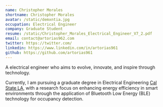 ```yaml
---
name: Christopher Morales
shortname: Christopher Morales
avatar: /static/demxntia.jpg
occupation: Electrical Engineer
company: Graduate Student
resume: /static/Christopher_Morales_Electrical_Engineer_V7_2.pdf
email: contact@artorias962.com
twitter: https://twitter.com/
linkedin: https://www.linkedin.com/in/artorias961
github: https://github.com/artorias961
---
```


A electrical engineer who aims to evolve, innovate, and inspire through technology.

Currently, I am pursuing a graduate degree in Electrical Engineering [Cal State LA](https://www.calstatela.edu/ecst/ece), with a research focus on enhancing energy efficiency in smart environments through the application of Bluetooth Low Energy (BLE) technology for occupancy detection. 




